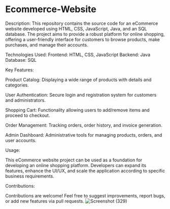 # Ecommerce-Website
Description:
This repository contains the source code for an eCommerce website developed using HTML, CSS, JavaScript, Java, and an SQL database. The project aims to provide a robust platform for online shopping, offering a user-friendly interface for customers to browse products, make purchases, and manage their accounts.

Technologies Used:
Frontend: HTML, CSS, JavaScript
Backend: Java
Database: SQL

Key Features:

Product Catalog: Displaying a wide range of products with details and categories.

User Authentication: Secure login and registration system for customers and administrators.

Shopping Cart: Functionality allowing users to add/remove items and proceed to checkout.

Order Management: Tracking orders, order history, and invoice generation.

Admin Dashboard: Administrative tools for managing products, orders, and user accounts.

Usage:

This eCommerce website project can be used as a foundation for developing an online shopping platform. Developers can expand its features, enhance the UI/UX, and scale the application according to specific business requirements.

Contributions:

Contributions are welcome! Feel free to suggest improvements, report bugs, or add new features via pull requests.
![Screenshot (329)](https://github.com/Jayanthsai08/Ecommerce-Website/assets/134363459/8ba3907f-7aca-4de0-920d-56cc7842166a)

